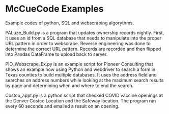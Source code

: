 # McCueCode Examples

Example codes of python, SQL and webscraping algorythms. 

PALuze_Build.py is a program that updates ownership records nightly.  First, it uses an id from a SQL database that needs to manipulate into the proper URL pattern in order to webscrape.  Reverse engineering was done to determine the correct URL pattern.  Records are recorded and then flipped into Pandas DataFrame to upload back to server. 

PIO_Webscrape_Ex.py is an example script for Pioneer Consulting that shows an example how using Python and webdriver to search a form in Texas counties to build multiple databases.  It uses the address field and searches on address numbers while looking at the maximum search results by page and determining when and where to end the search.  

Costco_appt.py is a python script that checked COVID vaccine openings at the Denver Costco Location and the Safeway location.  The program ran every 60 seconds and emailed a result on an opening.  
